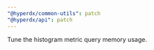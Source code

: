 ```yaml
---
"@hyperdx/common-utils": patch
"@hyperdx/api": patch
---
```


Tune the histogram metric query memory usage.
